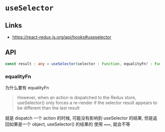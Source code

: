 # `useSelector`

## Links

- https://react-redux.js.org/api/hooks#useselector

## API

```ts
const result : any = useSelector(selector : Function, equalityFn? : Function)
```

### equalityFn

为什么要有 equalityFn

> However, when an action is dispatched to the Redux store, useSelector() only forces a re-render if the selector result appears to be different than the last result

就是 dispatch 一个 action 的时候, 可能没有影响到 useSelector 的结果, 但是返回如果是一个 object,
useSelector() 的结果的 使用 `===`, 就会不等
